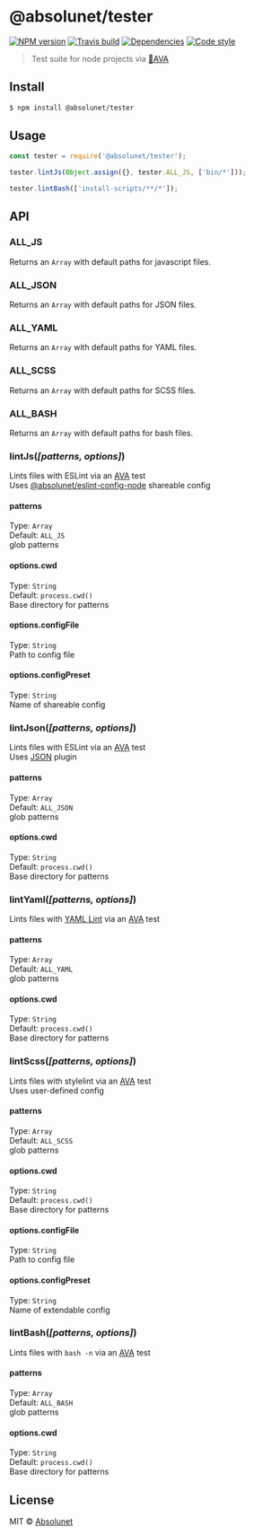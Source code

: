 # @absolunet/tester

[![NPM version](https://img.shields.io/npm/v/@absolunet/tester.svg)](https://www.npmjs.com/package/@absolunet/tester)
[![Travis build](https://img.shields.io/travis/absolunet/node-tester/master.svg)](https://travis-ci.org/absolunet/node-tester/builds)
[![Dependencies](https://img.shields.io/david/absolunet/node-tester.svg)](https://david-dm.org/absolunet/node-tester)
[![Code style](https://img.shields.io/badge/code_style-@absolunet/node-463fd4.svg)](https://github.com/absolunet/eslint-config-node)

> Test suite for node projects via [🚀AVA](https://ava.li)


## Install

```sh
$ npm install @absolunet/tester
```


## Usage

```js
const tester = require('@absolunet/tester');

tester.lintJs(Object.assign({}, tester.ALL_JS, ['bin/*']));

tester.lintBash(['install-scripts/**/*']);
```


## API

### ALL_JS

Returns an `Array` with default paths for javascript files.

### ALL_JSON

Returns an `Array` with default paths for JSON files.

### ALL_YAML

Returns an `Array` with default paths for YAML files.

### ALL_SCSS

Returns an `Array` with default paths for SCSS files.

### ALL_BASH

Returns an `Array` with default paths for bash files.

### lintJs(*[patterns, options]*)

Lints files with ESLint via an [AVA](https://ava.li) test<br>
Uses [@absolunet/eslint-config-node](https://www.npmjs.com/package/@absolunet/eslint-config-node) shareable config

#### patterns

Type: `Array`<br>
Default: `ALL_JS`<br>
glob patterns

#### options.cwd

Type: `String`<br>
Default: `process.cwd()`<br>
Base directory for patterns

#### options.configFile

Type: `String`<br>
Path to config file

#### options.configPreset

Type: `String`<br>
Name of shareable config



### lintJson(*[patterns, options]*)

Lints files with ESLint via an [AVA](https://ava.li) test<br>
Uses [JSON](https://www.npmjs.com/package/eslint-plugin-json) plugin

#### patterns

Type: `Array`<br>
Default: `ALL_JSON`<br>
glob patterns

#### options.cwd

Type: `String`<br>
Default: `process.cwd()`<br>
Base directory for patterns



### lintYaml(*[patterns, options]*)

Lints files with [YAML Lint](https://www.npmjs.com/package/yaml-lint) via an [AVA](https://ava.li) test

#### patterns

Type: `Array`<br>
Default: `ALL_YAML`<br>
glob patterns

#### options.cwd

Type: `String`<br>
Default: `process.cwd()`<br>
Base directory for patterns



### lintScss(*[patterns, options]*)

Lints files with stylelint via an [AVA](https://ava.li) test<br>
Uses user-defined config

#### patterns

Type: `Array`<br>
Default: `ALL_SCSS`<br>
glob patterns

#### options.cwd

Type: `String`<br>
Default: `process.cwd()`<br>
Base directory for patterns

#### options.configFile

Type: `String`<br>
Path to config file

#### options.configPreset

Type: `String`<br>
Name of extendable config



### lintBash(*[patterns, options]*)

Lints files with `bash -n` via an [AVA](https://ava.li) test

#### patterns

Type: `Array`<br>
Default: `ALL_BASH`<br>
glob patterns

#### options.cwd

Type: `String`<br>
Default: `process.cwd()`<br>
Base directory for patterns




## License

MIT © [Absolunet](https://absolunet.com)
